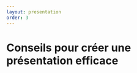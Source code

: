 ```yaml
---
layout: presentation
order: 3
---
```

<!--  -->

# Conseils pour créer une présentation efficace

<!-- new slide -->
